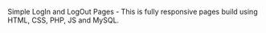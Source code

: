 Simple LogIn and LogOut Pages - 
This is fully responsive pages build using HTML, CSS, PHP, JS and MySQL.
